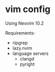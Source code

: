 # vim config
Using Neovim 10.2

Requirements:
- ripgrep
- lazy.nvim
- language servers
    - clangd
    - pyright
